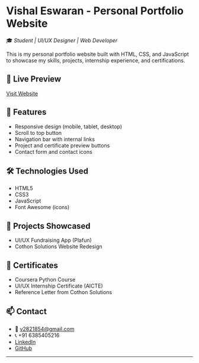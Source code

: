 # Vishal Eswaran - Personal Portfolio Website

🎓 *Student | UI/UX Designer | Web Developer*

This is my personal portfolio website built with HTML, CSS, and JavaScript to showcase my skills, projects, internship experience, and certifications.

## 🔗 Live Preview
[Visit Website](https://yourusername.github.io/portfolio/) <!-- Update this after hosting -->

## 📁 Features
- Responsive design (mobile, tablet, desktop)
- Scroll to top button
- Navigation bar with internal links
- Project and certificate preview buttons
- Contact form and contact icons

## 🛠 Technologies Used
- HTML5
- CSS3
- JavaScript
- Font Awesome (icons)

## 🧩 Projects Showcased
- UI/UX Fundraising App (Plafun)
- Cothon Solutions Website Redesign

## 📜 Certificates
- Coursera Python Course
- UI/UX Internship Certificate (AICTE)
- Reference Letter from Cothon Solutions

## 📫 Contact
- 📧 v2821854@gmail.com
- 📞 +91 6385405216
- [LinkedIn](https://www.linkedin.com/in/vishal-eswaran-9511a02a0/)
- [GitHub](https://github.com/VISHAL870610)

---
